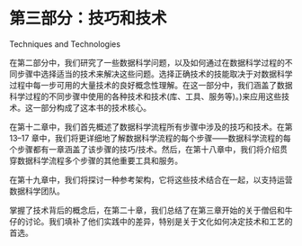 # 第三部分：技巧和技术

<!-- ch 12~20 -->

Techniques and Technologies

在第二部分中，我们研究了一些数据科学问题，以及如何通过在数据科学过程的不同步骤中选择适当的技术来解决这些问题。选择正确技术的技能取决于对数据科学过程中每一步可用的大量技术的良好概念性理解。在这一部分中，我们涵盖了数据科学过程的不同步骤中使用的各种技术和技术(库、工具、服务等)。)来应用这些技术。这一部分构成了这本书的技术核心。

在第十二章中，我们首先概述了数据科学流程所有步骤中涉及的技巧和技术。在第 13–17 章中，我们将更详细地了解数据科学流程的每个步骤——数据科学流程的每个步骤都有一章涵盖了该步骤的技巧/技术。然后，在第十八章中，我们将介绍贯穿数据科学流程多个步骤的其他重要工具和服务。

在第十九章中，我们将探讨一种参考架构，它将这些技术结合在一起，以支持运营数据科学团队。

掌握了技术背后的概念后，在第二十章，我们总结了在第三章开始的关于僧侣和牛仔的讨论。我们填补了他们实践中的差异，特别是关于文化如何决定技术和工艺的首选。